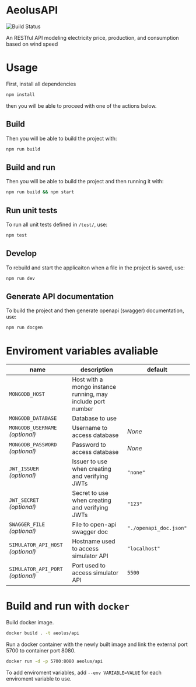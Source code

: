 # AeolusAPI

![Build Status](https://jenkins.aeolus.se/buildStatus/icon?job=aeolus-api)

An RESTful API modeling electricity price, production, and consumption based on wind speed

# Usage

First, install all dependencies

```sh
npm install
```

then you will be able to proceed with one of the actions below.

## Build

Then you will be able to build the project with:

```sh
npm run build
```

## Build and run

Then you will be able to build the project and then running it with:

```sh
npm run build && npm start
```

## Run unit tests

To run all unit tests defined in `/test/`, use:

```sh
npm test
```

## Develop

To rebuild and start the applicaiton when a file in the project is saved, use:

```sh
npm run dev
```

## Generate API documentation

To build the project and then generate openapi (swagger) documentation, use:

```sh
npm run docgen
```

# Enviroment variables avaliable

| name                              | description                                                 | default                |
| --------------------------------- | ----------------------------------------------------------- | ---------------------- |
| `MONGODB_HOST`                    | Host with a mongo instance running, may include port number |
| `MONGODB_DATABASE`                | Database to use                                             |
| `MONGODB_USERNAME` _(optional)_   | Username to access database                                 | _None_                 |
| `MONGODB_PASSWORD` _(optional)_   | Password to access database                                 | _None_                 |
| `JWT_ISSUER` _(optional)_         | Issuer to use when creating and verifying JWTs              | `"none"`               |
| `JWT_SECRET` _(optional)_         | Secret to use when creating and verifying JWTs              | `"123"`                |
| `SWAGGER_FILE` _(optional)_       | File to open-api swagger doc                                | `"./openapi_doc.json"` |
| `SIMULATOR_API_HOST` _(optional)_ | Hostname used to access simulator API                       | `"localhost"`          |
| `SIMULATOR_API_PORT` _(optional)_ | Port used to access simulator API                           | `5500`                 |

# Build and run with `docker`

Build docker image.

```sh
docker build . -t aeolus/api
```

Run a docker container with the newly built image and link the external port 5700 to container port 8080.

```sh
docker run -d -p 5700:8080 aeolus/api
```

To add enviroment variables, add `--env VARIABLE=VALUE` for each enviroment variable to use.
